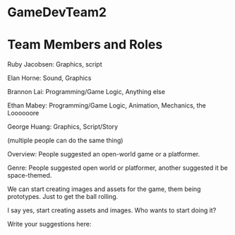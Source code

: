 # GameDevTeam2
# Team Members and Roles
Ruby Jacobsen: Graphics, script

Elan Horne: Sound, Graphics

Brannon Lai: Programming/Game Logic, Anything else

Ethan Mabey: Programming/Game Logic, Animation, Mechanics, the Loooooore

George Huang: Graphics, Script/Story

(multiple people can do the same thing)

Overview: People suggested an open-world game or a platformer.

Genre: People suggested open world or platformer, another suggested it be space-themed.

We can start creating images and assets for the game, them being prototypes. Just to get the ball rolling.

I say yes, start creating assets and images. Who wants to start doing it?

Write your suggestions here:

